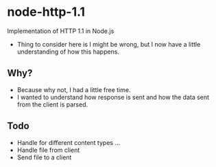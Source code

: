 # node-http-1.1
Implementation of HTTP 1.1 in Node.js
- Thing to consider here is I might be wrong, but I now have a little understanding of how this happens.


## Why?
- Because why not, I had a little free time.
- I wanted to understand how response is sent and how the data sent from the client is parsed.

## Todo
- Handle for different content types ...
- Handle file from client
- Send file to a client